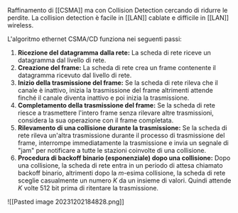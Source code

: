 Raffinamento di [[CSMA]] ma con Collision Detection cercando di ridurre le perdite. La collision detection è facile in [[LAN]] cablate e difficile in [[LAN]] wireless.

L'algoritmo ethernet CSMA/CD funziona nei seguenti passi:
1. **Ricezione del datagramma dalla rete:** La scheda di rete riceve un datagramma dal livello di rete.
2. **Creazione del frame:** La scheda di rete crea un frame contenente il datagramma ricevuto dal livello di rete.
3. **Inizio della trasmissione del frame:** Se la scheda di rete rileva che il canale è inattivo, inizia la trasmissione del frame altrimenti attende finché il canale diventa inattivo e poi inizia la trasmissione.
4. **Completamento della trasmissione del frame:** Se la scheda di rete riesce a trasmettere l'intero frame senza rilevare altre trasmissioni, considera la sua operazione con il frame completata.
5. **Rilevamento di una collisione durante la trasmissione:** Se la scheda di rete rileva un'altra trasmissione durante il processo di trasmissione del frame, interrompe immediatamente la trasmissione e invia un segnale di "jam" per notificare a tutte le stazioni coinvolte di una collisione.
6. **Procedura di backoff binario (esponenziale) dopo una collisione:** Dopo una collisione, la scheda di rete entra in un periodo di attesa chiamato backoff binario, altrimenti dopo la $m$-esima collisione, la scheda di rete sceglie casualmente un numero $K$ da un insieme di valori. Quindi attende $K$ volte 512 bit prima di ritentare la trasmissione.

![[Pasted image 20231202184828.png]]

